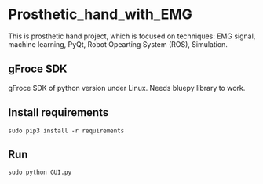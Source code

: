 # Prosthetic_hand_with_EMG
 This is prosthetic hand project, which is focused on techniques: EMG signal, machine learning, PyQt, Robot Opearting System (ROS), Simulation.
 
 ## gFroce SDK
gFroce SDK of python version under Linux. Needs bluepy library to work.

## Install requirements

```SHELL
sudo pip3 install -r requirements
```

## Run

```SHELL
sudo python GUI.py
```

